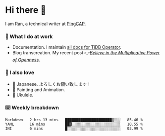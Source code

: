 # Hi there 👋

I am Ran, a technical writer at [PingCAP](https://pingcap.com/).

### 📝 What I do at work

- Documentation. I maintain [all docs for TiDB Operator](https://github.com/pingcap/docs-tidb-operator).
- Blog transcreation. My recent post 👉[*Believe in the Multiplicative Power of Openness*](https://pingcap.com/blog/believe-in-the-multiplicative-power-of-openness-open-source-community).

### 🤠 I also love

- 💬 Japanese. よろしくお願い致します！ 
- 🎨 Painting and Animation. 
- 🎸 Ukulele.

### ⌨️ Weekly breakdown

<!--START_SECTION:waka-->
```text
Markdown   2 hrs 13 mins   █████████████████████▒░░░   85.46 % 
YAML       16 mins         ██▓░░░░░░░░░░░░░░░░░░░░░░   10.55 % 
INI        6 mins          █░░░░░░░░░░░░░░░░░░░░░░░░   03.99 % 
```
<!--END_SECTION:waka-->
